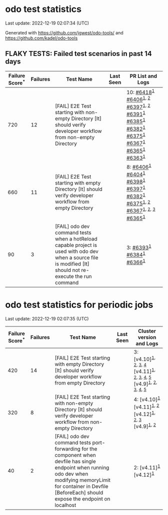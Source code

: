 # odo test statistics
Last update: 2022-12-19 02:07:34 (UTC)

Generated with https://github.com/jgwest/odo-tools/ and https://github.com/kadel/odo-tools
## FLAKY TESTS: Failed test scenarios in past 14 days
| Failure Score<sup>*</sup> | Failures | Test Name | Last Seen | PR List and Logs 
|---|---|---|---|---|
| 720 | 12 | [FAIL] E2E Test starting with non-empty Directory [It] should verify developer workflow from non-empty Directory |  | 10: [#6418](https://github.com/openshift/odo/pull/6418)<sup>[1](https://storage.googleapis.com/origin-ci-test/pr-logs/pull/redhat-developer_odo/6418/pull-ci-redhat-developer-odo-main-v4.11-integration-e2e/1603406052504637440/build-log.txt)</sup> [#6406](https://github.com/openshift/odo/pull/6406)<sup>[1](https://storage.googleapis.com/origin-ci-test/pr-logs/pull/redhat-developer_odo/6406/pull-ci-redhat-developer-odo-main-v4.11-integration-e2e/1602706517050527744/build-log.txt), [2](https://storage.googleapis.com/origin-ci-test/pr-logs/pull/redhat-developer_odo/6406/pull-ci-redhat-developer-odo-main-v4.11-integration-e2e/1603325985829163008/build-log.txt)</sup> [#6397](https://github.com/openshift/odo/pull/6397)<sup>[1](https://storage.googleapis.com/origin-ci-test/pr-logs/pull/redhat-developer_odo/6397/pull-ci-redhat-developer-odo-main-v4.11-integration-e2e/1601184972528422912/build-log.txt), [2](https://storage.googleapis.com/origin-ci-test/pr-logs/pull/redhat-developer_odo/6397/pull-ci-redhat-developer-odo-main-v4.11-integration-e2e/1601228158575579137/build-log.txt)</sup> [#6391](https://github.com/openshift/odo/pull/6391)<sup>[1](https://storage.googleapis.com/origin-ci-test/pr-logs/pull/redhat-developer_odo/6391/pull-ci-redhat-developer-odo-main-v4.11-integration-e2e/1600748507801587712/build-log.txt)</sup> [#6385](https://github.com/openshift/odo/pull/6385)<sup>[1](https://storage.googleapis.com/origin-ci-test/pr-logs/pull/redhat-developer_odo/6385/pull-ci-redhat-developer-odo-main-v4.11-integration-e2e/1600441291898884096/build-log.txt)</sup> [#6382](https://github.com/openshift/odo/pull/6382)<sup>[1](https://storage.googleapis.com/origin-ci-test/pr-logs/pull/redhat-developer_odo/6382/pull-ci-redhat-developer-odo-main-v4.11-integration-e2e/1600172166291132416/build-log.txt)</sup> [#6375](https://github.com/openshift/odo/pull/6375)<sup>[1](https://storage.googleapis.com/origin-ci-test/pr-logs/pull/redhat-developer_odo/6375/pull-ci-redhat-developer-odo-main-v4.11-integration-e2e/1600110385506029568/build-log.txt)</sup> [#6367](https://github.com/openshift/odo/pull/6367)<sup>[1](https://storage.googleapis.com/origin-ci-test/pr-logs/pull/redhat-developer_odo/6367/pull-ci-redhat-developer-odo-main-v4.11-integration-e2e/1599720129665437696/build-log.txt)</sup> [#6365](https://github.com/openshift/odo/pull/6365)<sup>[1](https://storage.googleapis.com/origin-ci-test/pr-logs/pull/redhat-developer_odo/6365/pull-ci-redhat-developer-odo-main-v4.11-integration-e2e/1599848091438026752/build-log.txt)</sup> [#6363](https://github.com/openshift/odo/pull/6363)<sup>[1](https://storage.googleapis.com/origin-ci-test/pr-logs/pull/redhat-developer_odo/6363/pull-ci-redhat-developer-odo-main-v4.11-integration-e2e/1600006523784794112/build-log.txt)</sup> 
| 660 | 11 | [FAIL] E2E Test starting with empty Directory [It] should verify developer workflow from empty Directory |  | 8: [#6406](https://github.com/openshift/odo/pull/6406)<sup>[1](https://storage.googleapis.com/origin-ci-test/pr-logs/pull/redhat-developer_odo/6406/pull-ci-redhat-developer-odo-main-v4.11-integration-e2e/1603325985829163008/build-log.txt)</sup> [#6404](https://github.com/openshift/odo/pull/6404)<sup>[1](https://storage.googleapis.com/origin-ci-test/pr-logs/pull/redhat-developer_odo/6404/pull-ci-redhat-developer-odo-main-v4.11-integration-e2e/1602638199270674432/build-log.txt)</sup> [#6398](https://github.com/openshift/odo/pull/6398)<sup>[1](https://storage.googleapis.com/origin-ci-test/pr-logs/pull/redhat-developer_odo/6398/pull-ci-redhat-developer-odo-main-v4.11-integration-e2e/1602122372821815296/build-log.txt)</sup> [#6397](https://github.com/openshift/odo/pull/6397)<sup>[1](https://storage.googleapis.com/origin-ci-test/pr-logs/pull/redhat-developer_odo/6397/pull-ci-redhat-developer-odo-main-v4.11-integration-e2e/1601228158575579137/build-log.txt)</sup> [#6382](https://github.com/openshift/odo/pull/6382)<sup>[1](https://storage.googleapis.com/origin-ci-test/pr-logs/pull/redhat-developer_odo/6382/pull-ci-redhat-developer-odo-main-v4.11-integration-e2e/1600887733356597248/build-log.txt)</sup> [#6375](https://github.com/openshift/odo/pull/6375)<sup>[1](https://storage.googleapis.com/origin-ci-test/pr-logs/pull/redhat-developer_odo/6375/pull-ci-redhat-developer-odo-main-v4.11-integration-e2e/1599694362587959296/build-log.txt), [2](https://storage.googleapis.com/origin-ci-test/pr-logs/pull/redhat-developer_odo/6375/pull-ci-redhat-developer-odo-main-v4.11-integration-e2e/1600110385506029568/build-log.txt)</sup> [#6367](https://github.com/openshift/odo/pull/6367)<sup>[1](https://storage.googleapis.com/origin-ci-test/pr-logs/pull/redhat-developer_odo/6367/pull-ci-redhat-developer-odo-main-v4.11-integration-e2e/1599720129665437696/build-log.txt), [2](https://storage.googleapis.com/origin-ci-test/pr-logs/pull/redhat-developer_odo/6367/pull-ci-redhat-developer-odo-main-v4.11-integration-e2e/1599655777839091712/build-log.txt), [3](https://storage.googleapis.com/origin-ci-test/pr-logs/pull/redhat-developer_odo/6367/pull-ci-redhat-developer-odo-main-v4.11-integration-e2e/1599600215948529664/build-log.txt)</sup> [#6365](https://github.com/openshift/odo/pull/6365)<sup>[1](https://storage.googleapis.com/origin-ci-test/pr-logs/pull/redhat-developer_odo/6365/pull-ci-redhat-developer-odo-main-v4.11-integration-e2e/1599720932887236608/build-log.txt)</sup> 
| 90 | 3 | [FAIL] odo dev command tests when a hotReload capable project is used with odo dev when a source file is modified [It] should not re-execute the run command |  | 3: [#6393](https://github.com/openshift/odo/pull/6393)<sup>[1](https://storage.googleapis.com/origin-ci-test/pr-logs/pull/redhat-developer_odo/6393/pull-ci-redhat-developer-odo-main-v4.11-integration-e2e/1602191161445847040/build-log.txt)</sup> [#6384](https://github.com/openshift/odo/pull/6384)<sup>[1](https://storage.googleapis.com/origin-ci-test/pr-logs/pull/redhat-developer_odo/6384/pull-ci-redhat-developer-odo-main-v4.11-integration-e2e/1600432298824568832/build-log.txt)</sup> [#6366](https://github.com/openshift/odo/pull/6366)<sup>[1](https://storage.googleapis.com/origin-ci-test/pr-logs/pull/redhat-developer_odo/6366/pull-ci-redhat-developer-odo-main-v4.11-integration-e2e/1599822086153441280/build-log.txt)</sup> 


# odo test statistics for periodic jobs
Last update: 2022-12-19 02:07:35 (UTC)

| Failure Score<sup>*</sup> | Failures | Test Name | Last Seen | Cluster version and Logs 
|---|---|---|---|---|
| 420 | 14 | [FAIL] E2E Test starting with empty Directory [It] should verify developer workflow from empty Directory |  | 3: [v4.10]<sup>[1](https://storage.googleapis.com/origin-ci-test/logs/periodic-ci-redhat-developer-odo-main-v4.10-integration-e2e-periodic/1602453469724151808/build-log.txt), [2](https://storage.googleapis.com/origin-ci-test/logs/periodic-ci-redhat-developer-odo-main-v4.10-integration-e2e-periodic/1601003862079049728/build-log.txt), [3](https://storage.googleapis.com/origin-ci-test/logs/periodic-ci-redhat-developer-odo-main-v4.10-integration-e2e-periodic/1599916791763570688/build-log.txt), [4](https://storage.googleapis.com/origin-ci-test/logs/periodic-ci-redhat-developer-odo-main-v4.10-integration-e2e-periodic/1604265426886332416/build-log.txt)</sup> [v4.11]<sup>[1](https://storage.googleapis.com/origin-ci-test/logs/periodic-ci-redhat-developer-odo-main-v4.11-sbo-nightly-odo-tests/1599916793479041024/build-log.txt), [2](https://storage.googleapis.com/origin-ci-test/logs/periodic-ci-redhat-developer-odo-main-v4.11-integration-e2e-periodic/1602816003819966464/build-log.txt), [3](https://storage.googleapis.com/origin-ci-test/logs/periodic-ci-redhat-developer-odo-main-v4.11-sbo-nightly-odo-tests/1600641464369418240/build-log.txt), [4](https://storage.googleapis.com/origin-ci-test/logs/periodic-ci-redhat-developer-odo-main-v4.11-sbo-nightly-odo-tests/1601366209410895872/build-log.txt), [5](https://storage.googleapis.com/origin-ci-test/logs/periodic-ci-redhat-developer-odo-main-v4.11-integration-e2e-periodic/1604627839477354496/build-log.txt)</sup> [v4.9]<sup>[1](https://storage.googleapis.com/origin-ci-test/logs/periodic-ci-redhat-developer-odo-main-v4.9-integration-e2e-periodic/1600641466047139840/build-log.txt), [2](https://storage.googleapis.com/origin-ci-test/logs/periodic-ci-redhat-developer-odo-main-v4.9-integration-e2e-periodic/1601366211088617472/build-log.txt), [3](https://storage.googleapis.com/origin-ci-test/logs/periodic-ci-redhat-developer-odo-main-v4.9-integration-e2e-periodic/1602816006344937472/build-log.txt), [4](https://storage.googleapis.com/origin-ci-test/logs/periodic-ci-redhat-developer-odo-main-v4.9-integration-e2e-periodic/1604265430241775616/build-log.txt), [5](https://storage.googleapis.com/origin-ci-test/logs/periodic-ci-redhat-developer-odo-main-v4.9-integration-e2e-periodic/1601003865430298624/build-log.txt)</sup> 
| 320 | 8 | [FAIL] E2E Test starting with non-empty Directory [It] should verify developer workflow from non-empty Directory |  | 4: [v4.10]<sup>[1](https://storage.googleapis.com/origin-ci-test/logs/periodic-ci-redhat-developer-odo-main-v4.10-integration-e2e-periodic/1603903009006292992/build-log.txt)</sup> [v4.11]<sup>[1](https://storage.googleapis.com/origin-ci-test/logs/periodic-ci-redhat-developer-odo-main-v4.11-sbo-nightly-odo-tests/1599916793479041024/build-log.txt), [2](https://storage.googleapis.com/origin-ci-test/logs/periodic-ci-redhat-developer-odo-main-v4.11-sbo-nightly-odo-tests/1603178258126344192/build-log.txt)</sup> [v4.12]<sup>[1](https://storage.googleapis.com/origin-ci-test/logs/periodic-ci-redhat-developer-odo-main-v4.12-integration-e2e-periodic/1601366210258145280/build-log.txt), [2](https://storage.googleapis.com/origin-ci-test/logs/periodic-ci-redhat-developer-odo-main-v4.12-integration-e2e-periodic/1601728651475292160/build-log.txt), [3](https://storage.googleapis.com/origin-ci-test/logs/periodic-ci-redhat-developer-odo-main-v4.12-integration-e2e-periodic/1604265429407109120/build-log.txt)</sup> [v4.9]<sup>[1](https://storage.googleapis.com/origin-ci-test/logs/periodic-ci-redhat-developer-odo-main-v4.9-integration-e2e-periodic/1600641466047139840/build-log.txt), [2](https://storage.googleapis.com/origin-ci-test/logs/periodic-ci-redhat-developer-odo-main-v4.9-integration-e2e-periodic/1601366211088617472/build-log.txt)</sup> 
| 40 | 2 | [FAIL] odo dev command tests port-forwarding for the component when devfile has single endpoint when running odo dev when modifying memoryLimit for container in Devfile [BeforeEach] should expose the endpoint on localhost |  | 2: [v4.11]<sup>[1](https://storage.googleapis.com/origin-ci-test/logs/periodic-ci-redhat-developer-odo-main-v4.11-integration-e2e-periodic/1603178257425895424/build-log.txt)</sup> [v4.12]<sup>[1](https://storage.googleapis.com/origin-ci-test/logs/periodic-ci-redhat-developer-odo-main-v4.12-integration-e2e-periodic/1604627841155076096/build-log.txt)</sup> 


